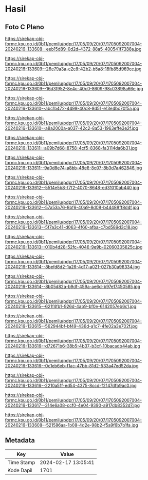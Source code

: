 # Hasil

## Foto C Plano

https://sirekap-obj-formc.kpu.go.id/0b11/pemilu/pdpr/17/05/09/20/07/1705092007004-20240216-133608--eeb15d89-0d2d-4372-88a5-400541f7388a.jpg

https://sirekap-obj-formc.kpu.go.id/0b11/pemilu/pdpr/17/05/09/20/07/1705092007004-20240216-133609--26e79a3a-c2c8-42b2-b5a8-18fb85d969cc.jpg

https://sirekap-obj-formc.kpu.go.id/0b11/pemilu/pdpr/17/05/09/20/07/1705092007004-20240216-133609--16d3f952-8e4c-40c0-8609-98c03898a66e.jpg

https://sirekap-obj-formc.kpu.go.id/0b11/pemilu/pdpr/17/05/09/20/07/1705092007004-20240216-133610--abc1b472-4498-40c8-8d51-e13e4bc70f5a.jpg

https://sirekap-obj-formc.kpu.go.id/0b11/pemilu/pdpr/17/05/09/20/07/1705092007004-20240216-133610--a8a2000a-a037-42c2-8a53-1963effe3e2f.jpg

https://sirekap-obj-formc.kpu.go.id/0b11/pemilu/pdpr/17/05/09/20/07/1705092007004-20240216-133611--a09b7d68-8758-4cf5-8368-fa3114da6b31.jpg

https://sirekap-obj-formc.kpu.go.id/0b11/pemilu/pdpr/17/05/09/20/07/1705092007004-20240216-133611--9a0d8e74-a8bb-48e8-8c07-8b3d7a462846.jpg

https://sirekap-obj-formc.kpu.go.id/0b11/pemilu/pdpr/17/05/09/20/07/1705092007004-20240216-133612--5514e5b8-f7f2-4070-8648-ed31010ab440.jpg

https://sirekap-obj-formc.kpu.go.id/0b11/pemilu/pdpr/17/05/09/20/07/1705092007004-20240216-133612--57a53a76-8bf6-40a9-8d08-b44488ff8d4f.jpg

https://sirekap-obj-formc.kpu.go.id/0b11/pemilu/pdpr/17/05/09/20/07/1705092007004-20240216-133613--5f7a3c41-d063-4f60-afba-c7bd589d3c18.jpg

https://sirekap-obj-formc.kpu.go.id/0b11/pemilu/pdpr/17/05/09/20/07/1705092007004-20240216-133613--010b4d28-52fc-4046-9e9b-02060305825c.jpg

https://sirekap-obj-formc.kpu.go.id/0b11/pemilu/pdpr/17/05/09/20/07/1705092007004-20240216-133614--8befd8d2-1a26-4d17-a021-027b30a98334.jpg

https://sirekap-obj-formc.kpu.go.id/0b11/pemilu/pdpr/17/05/09/20/07/1705092007004-20240216-133614--8b05d82a-b9df-459a-ae6d-b97e17450585.jpg

https://sirekap-obj-formc.kpu.go.id/0b11/pemilu/pdpr/17/05/09/20/07/1705092007004-20240216-133615--621f4fb1-926d-4ab9-bf0e-6142057eb6c1.jpg

https://sirekap-obj-formc.kpu.go.id/0b11/pemilu/pdpr/17/05/09/20/07/1705092007004-20240216-133615--562944bf-bf49-436d-a1c7-4fe02a3e702f.jpg

https://sirekap-obj-formc.kpu.go.id/0b11/pemilu/pdpr/17/05/09/20/07/1705092007004-20240216-133616--d72671b6-38b5-4b37-b3cf-10bacadb44ab.jpg

https://sirekap-obj-formc.kpu.go.id/0b11/pemilu/pdpr/17/05/09/20/07/1705092007004-20240216-133616--0c1eb6eb-f1ac-47bb-81d2-533a47ed52da.jpg

https://sirekap-obj-formc.kpu.go.id/0b11/pemilu/pdpr/17/05/09/20/07/1705092007004-20240216-133616--2210a51f-ed54-4375-8ccd-f2147dfb9ac0.jpg

https://sirekap-obj-formc.kpu.go.id/0b11/pemilu/pdpr/17/05/09/20/07/1705092007004-20240216-133617--314e6a08-ccf0-4e04-9390-a917db8352d7.jpg

https://sirekap-obj-formc.kpu.go.id/0b11/pemilu/pdpr/17/05/09/20/07/1705092007004-20240216-133608--521586aa-1b08-4d2e-98b2-f5a9f6b7b1fa.jpg


## Metadata

| Key        | Value               |
| ---------- | ------------------- |
| Time Stamp | 2024-02-17 13:05:41 |
| Kode Dapil | 1701                |



